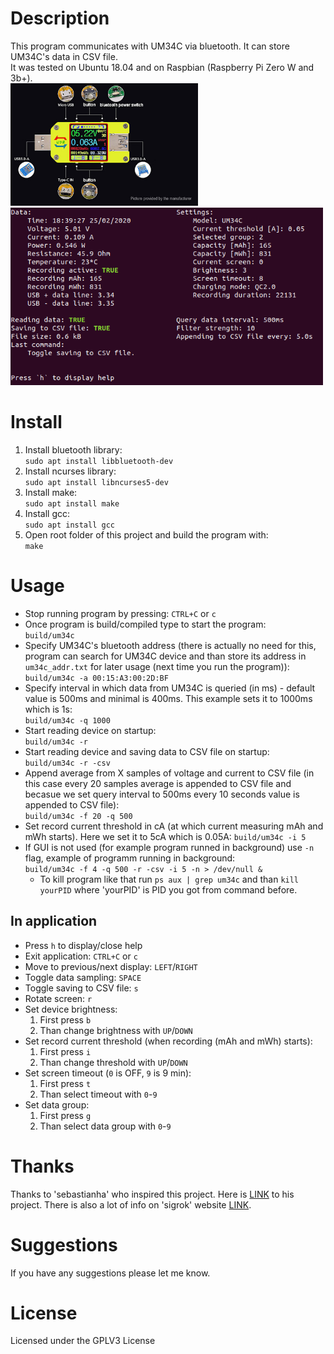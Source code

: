# Description
This program communicates with UM34C via bluetooth. It can store UM34C's data in CSV file.  
It was tested on Ubuntu 18.04 and on Raspbian (Raspberry Pi Zero W and 3b+).  
<img src="./um34c.jpg" width="300" alt="UM34C">
<img src="./app.png" width="500" alt="Program sample">

# Install
1. Install bluetooth library:  
`sudo apt install libbluetooth-dev`
2. Install ncurses library:  
`sudo apt install libncurses5-dev`
3. Install make:  
`sudo apt install make`
4. Install gcc:  
`sudo apt install gcc`
5. Open root folder of this project and build the program with:  
`make`

# Usage
* Stop running program by pressing: `CTRL+C` or `c`  
* Once program is build/compiled type to start the program:  
`build/um34c`  
* Specify UM34C's bluetooth address (there is actually no need for this, program can search for UM34C device and than store its address in `um34c_addr.txt` for later usage (next time you run the program)):  
`build/um34c -a 00:15:A3:00:2D:BF`  
* Specify interval in which data from UM34C is queried (in ms) - default value is 500ms and minimal is 400ms. This example sets it to 1000ms which is 1s:  
`build/um34c -q 1000`  
* Start reading device on startup:  
`build/um34c -r`  
* Start reading device and saving data to CSV file on startup:  
`build/um34c -r -csv`  
* Append average from X samples of voltage and current to CSV file (in this case every 20 samples average is appended to CSV file and becasue we set query interval to 500ms every 10 seconds value is appended to CSV file):  
`build/um34c -f 20 -q 500`
* Set record current threshold in cA (at which current measuring mAh and mWh starts). Here we set it to 5cA which is 0.05A:
`build/um34c -i 5`
* If GUI is not used (for example program runned in background) use `-n` flag, example of programm running in background:  
`build/um34c -f 4 -q 500 -r -csv -i 5 -n > /dev/null &`   
    * To kill program like that run `ps aux | grep um34c` and than `kill yourPID` where 'yourPID' is PID you got from command before.


## In application
* Press `h` to display/close help
* Exit application: `CTRL+C` or `c`
* Move to previous/next display: `LEFT`/`RIGHT`
* Toggle data sampling: `SPACE`
* Toggle saving to CSV file: `s`
* Rotate screen: `r`
* Set device brightness:
  1. First press `b`
  2. Than change brightness with `UP`/`DOWN`
* Set record current threshold (when recording (mAh and mWh) starts):
  1. First press `i`
  2. Than change threshold with `UP`/`DOWN`
* Set screen timeout (`0` is OFF, `9` is 9 min):
  1. First press `t`
  2. Than select timeout with `0`-`9`
* Set data group:
  1. First press `g`
  2. Than select data group with `0`-`9`


# Thanks
Thanks to 'sebastianha' who inspired this project. Here is [LINK](https://github.com/sebastianha/um34c) to his project.
There is also a lot of info on 'sigrok' website [LINK](https://sigrok.org/wiki/RDTech_UM_series).

# Suggestions
If you have any suggestions please let me know.

# License
Licensed under the GPLV3 License